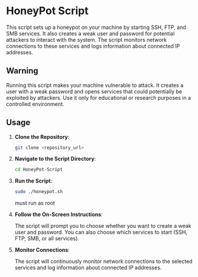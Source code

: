 # HoneyPot Script

This script sets up a honeypot on your machine by starting SSH, FTP, and SMB services. It also creates a weak user and password for potential attackers to interact with the system. The script monitors network connections to these services and logs information about connected IP addresses.

## Warning

Running this script makes your machine vulnerable to attack. It creates a user with a weak password and opens services that could potentially be exploited by attackers. Use it only for educational or research purposes in a controlled environment.

## Usage

1. **Clone the Repository**:

    ```bash
    git clone <repository_url>
    ```

2. **Navigate to the Script Directory**:

    ```bash
    cd HoneyPot-Script
    ```

3. **Run the Script**:

    ```bash
    sudo ./honeypot.sh
    ```
   must run as root 

4. **Follow the On-Screen Instructions**:

    The script will prompt you to choose whether you want to create a weak user and password. You can also choose which services to start (SSH, FTP, SMB, or all services).

5. **Monitor Connections**:

    The script will continuously monitor network connections to the selected services and log information about connected IP addresses.


